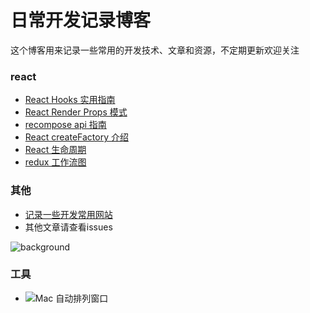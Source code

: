 # 日常开发记录博客

这个博客用来记录一些常用的开发技术、文章和资源，不定期更新欢迎关注

### react
* [React Hooks 实用指南](https://github.com/monsterooo/blog/issues/28)
* [React Render Props 模式](https://github.com/monsterooo/blog/issues/17)
* [recompose api 指南](https://github.com/monsterooo/blog/issues?utf8=%E2%9C%93&q=recompose)
* [React createFactory 介绍](https://github.com/monsterooo/blog/issues/6)
* [React 生命周期](http://projects.wojtekmaj.pl/react-lifecycle-methods-diagram/)
* [redux 工作流图](https://github.com/uanders/react-redux-cheatsheet)

### 其他
* [记录一些开发常用网站](https://github.com/monsterooo/blog/issues/3)
* 其他文章请查看issues

![background](https://user-images.githubusercontent.com/18432680/38684012-4f6d0790-3ea1-11e8-90ae-adbdf8500c86.jpg)

### 工具

* ![Mac 自动排列窗口](https://www.spectacleapp.com/)





